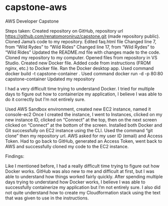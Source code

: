# capstone-aws
AWS Developer Capstone

Steps taken:
Created repository on GitHub, repository url https://github.com/renatomoroniruz/capstone.git (made repository public).
Cloned Jama’s code to my repository.
Edited faq.html file
Changed line 7, from “Wild Rydes” to “Wild Rides”
Changed line 17, from “Wild Rydes” to “Wild Rides”
Updated the README.md file with changes made to the code.
Cloned my repository to my computer.
Opened files from repository in VS Studio.
Created new Docker file.
Added code from instructions (FROM nginx, etc.) to Docker file.
Ran the Docker desktop app.
Used command docker build -t capstone-container .
Used command docker run -d -p 80:80 capstone-container
Updated my repository

I had a very difficult time trying to understand Docker. I tried for multiple days to figure out how to containerize my application, I believe I was able to do it correctly but I’m not entirely sure.

Used AWS Sandbox environment, created new EC2 instance, named it console-ec2
Once I created the instance, I went to Instances, clicked on my new instance ID, clicked on “Connect” at the top, then on the next screen clicked on “Connect” at the bottom of the screen.
Installed both Docker and Git successfully on EC2 instance using the CLI.
Used the command “git clone” then my repository url. AWS asked for my user ID (email) and Access Token.
Had to go back to GitHub, generated an Access Token, went back to AWS and successfully cloned my code to the EC2 instance.



Findings:

Like I mentioned before, I had a really difficult time trying to figure out how Docker works. GitHub was also new to me and difficult at first, but I was able to understand how things worked fairly quickly. After spending multiple days trying to understand how Docker works, I believe I was able to successfully containerize my application but I’m not entirely sure. I also did not quite understand how to create my Cloudformation stack using the text that was given to use in the instructions.
